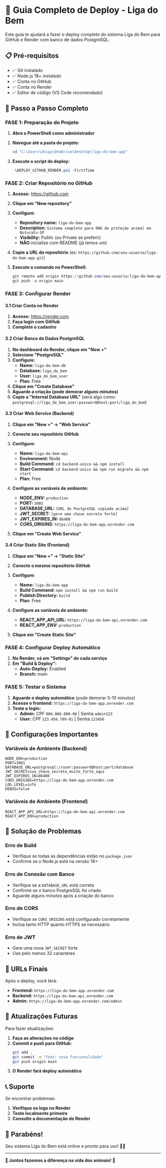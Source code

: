 # 🚀 Guia Completo de Deploy - Liga do Bem

Este guia te ajudará a fazer o deploy completo do sistema Liga do Bem para GitHub e Render com banco de dados PostgreSQL.

## 📋 Pré-requisitos

- ✅ Git instalado
- ✅ Node.js 18+ instalado
- ✅ Conta no GitHub
- ✅ Conta no Render
- ✅ Editor de código (VS Code recomendado)

## 🎯 Passo a Passo Completo

### **FASE 1: Preparação do Projeto**

1. **Abra o PowerShell como administrador**
2. **Navegue até a pasta do projeto:**
   ```powershell
   cd "C:\Users\Onigu\OneDrive\Desktop\liga-do-bem-app"
   ```

3. **Execute o script de deploy:**
   ```powershell
   .\DEPLOY_GITHUB_RENDER.ps1 -FirstTime
   ```

### **FASE 2: Criar Repositório no GitHub**

1. **Acesse:** https://github.com
2. **Clique em "New repository"**
3. **Configure:**
   - **Repository name:** `liga-do-bem-app`
   - **Description:** `Sistema completo para ONG de proteção animal em Botucatu-SP`
   - **Visibility:** Public (ou Private se preferir)
   - **NÃO** inicialize com README (já temos um)

4. **Copie a URL do repositório** (ex: `https://github.com/seu-usuario/liga-do-bem-app.git`)

5. **Execute o comando no PowerShell:**
   ```powershell
   git remote add origin https://github.com/seu-usuario/liga-do-bem-app.git
   git push -u origin main
   ```

### **FASE 3: Configurar Render**

#### **3.1 Criar Conta no Render**
1. **Acesse:** https://render.com
2. **Faça login com GitHub**
3. **Complete o cadastro**

#### **3.2 Criar Banco de Dados PostgreSQL**
1. **No dashboard do Render, clique em "New +"**
2. **Selecione "PostgreSQL"**
3. **Configure:**
   - **Name:** `liga-do-bem-db`
   - **Database:** `liga_do_bem`
   - **User:** `liga_do_bem_user`
   - **Plan:** Free
4. **Clique em "Create Database"**
5. **Aguarde a criação (pode demorar alguns minutos)**
6. **Copie a "Internal Database URL"** (será algo como: `postgresql://liga_do_bem_user:password@host:port/liga_do_bem`)

#### **3.3 Criar Web Service (Backend)**
1. **Clique em "New +" → "Web Service"**
2. **Conecte seu repositório GitHub**
3. **Configure:**
   - **Name:** `liga-do-bem-api`
   - **Environment:** Node
   - **Build Command:** `cd backend-unico && npm install`
   - **Start Command:** `cd backend-unico && npm run migrate && npm start`
   - **Plan:** Free

4. **Configure as variáveis de ambiente:**
   - **NODE_ENV:** `production`
   - **PORT:** `3001`
   - **DATABASE_URL:** `[URL do PostgreSQL copiada acima]`
   - **JWT_SECRET:** `[gere uma chave secreta forte]`
   - **JWT_EXPIRES_IN:** `86400`
   - **CORS_ORIGINS:** `https://liga-do-bem-app.onrender.com`

5. **Clique em "Create Web Service"**

#### **3.4 Criar Static Site (Frontend)**
1. **Clique em "New +" → "Static Site"**
2. **Conecte o mesmo repositório GitHub**
3. **Configure:**
   - **Name:** `liga-do-bem-app`
   - **Build Command:** `npm install && npm run build`
   - **Publish Directory:** `build`
   - **Plan:** Free

4. **Configure as variáveis de ambiente:**
   - **REACT_APP_API_URL:** `https://liga-do-bem-api.onrender.com`
   - **REACT_APP_ENV:** `production`

5. **Clique em "Create Static Site"**

### **FASE 4: Configurar Deploy Automático**

1. **No Render, vá em "Settings" de cada serviço**
2. **Em "Build & Deploy":**
   - **Auto-Deploy:** Enabled
   - **Branch:** main

### **FASE 5: Testar o Sistema**

1. **Aguarde o deploy automático** (pode demorar 5-10 minutos)
2. **Acesse o frontend:** `https://liga-do-bem-app.onrender.com`
3. **Teste o login:**
   - **Admin:** CPF `000.000.000-00` | Senha `admin123`
   - **User:** CPF `123.456.789-01` | Senha `123456`

## 🔧 Configurações Importantes

### **Variáveis de Ambiente (Backend)**
```env
NODE_ENV=production
PORT=3001
DATABASE_URL=postgresql://user:password@host:port/database
JWT_SECRET=sua_chave_secreta_muito_forte_aqui
JWT_EXPIRES_IN=86400
CORS_ORIGINS=https://liga-do-bem-app.onrender.com
LOG_LEVEL=info
DEBUG=false
```

### **Variáveis de Ambiente (Frontend)**
```env
REACT_APP_API_URL=https://liga-do-bem-api.onrender.com
REACT_APP_ENV=production
```

## 🚨 Solução de Problemas

### **Erro de Build**
- Verifique se todas as dependências estão no `package.json`
- Confirme se o Node.js está na versão 18+

### **Erro de Conexão com Banco**
- Verifique se a `DATABASE_URL` está correta
- Confirme se o banco PostgreSQL foi criado
- Aguarde alguns minutos após a criação do banco

### **Erro de CORS**
- Verifique se `CORS_ORIGINS` está configurado corretamente
- Inclua tanto HTTP quanto HTTPS se necessário

### **Erro de JWT**
- Gere uma nova `JWT_SECRET` forte
- Use pelo menos 32 caracteres

## 📱 URLs Finais

Após o deploy, você terá:
- **Frontend:** `https://liga-do-bem-app.onrender.com`
- **Backend:** `https://liga-do-bem-api.onrender.com`
- **Admin:** `https://liga-do-bem-app.onrender.com/admin`

## 🔄 Atualizações Futuras

Para fazer atualizações:
1. **Faça as alterações no código**
2. **Commit e push para GitHub:**
   ```bash
   git add .
   git commit -m "feat: nova funcionalidade"
   git push origin main
   ```
3. **O Render fará deploy automático**

## 📞 Suporte

Se encontrar problemas:
1. **Verifique os logs no Render**
2. **Teste localmente primeiro**
3. **Consulte a documentação do Render**

## 🎉 Parabéns!

Seu sistema Liga do Bem está online e pronto para uso! 🐾✨

---

**🐾 Juntos fazemos a diferença na vida dos animais! 🐾** 